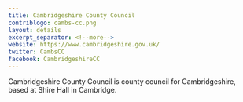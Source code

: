 ```yaml
---
title: Cambridgeshire County Council
contriblogo: cambs-cc.png
layout: details
excerpt_separator: <!--more-->
website: https://www.cambridgeshire.gov.uk/
twitter: CambsCC
facebook: CambridgeshireCC
---
```

Cambridgeshire County Council is county council for Cambridgeshire, based at Shire Hall in Cambridge.
<!--more-->